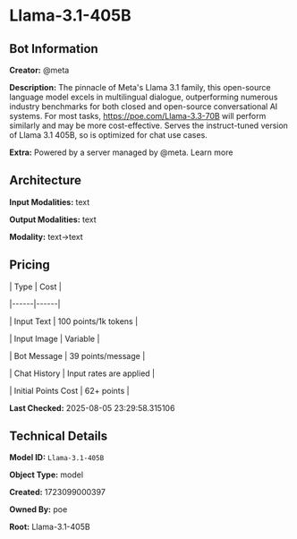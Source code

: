 # Llama-3.1-405B

## Bot Information

**Creator:** @meta

**Description:** The pinnacle of Meta's Llama 3.1 family, this open-source language model excels in multilingual dialogue, outperforming numerous industry benchmarks for both closed and open-source conversational AI systems. For most tasks, https://poe.com/Llama-3.3-70B will perform similarly and may be more cost-effective. Serves the instruct-tuned version of Llama 3.1 405B, so is optimized for chat use cases.

**Extra:** Powered by a server managed by @meta. Learn more


## Architecture

**Input Modalities:** text

**Output Modalities:** text

**Modality:** text->text


## Pricing

| Type | Cost |

|------|------|

| Input Text | 100 points/1k tokens |

| Input Image | Variable |

| Bot Message | 39 points/message |

| Chat History | Input rates are applied |

| Initial Points Cost | 62+ points |


**Last Checked:** 2025-08-05 23:29:58.315106


## Technical Details

**Model ID:** `Llama-3.1-405B`

**Object Type:** model

**Created:** 1723099000397

**Owned By:** poe

**Root:** Llama-3.1-405B

